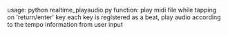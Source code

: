 usage:
     python realtime_playaudio.py
function:
     play midi file while tapping on 'return/enter' key
     each key is registered as a beat, play audio according
     to the tempo information from user input

